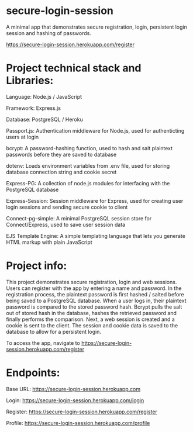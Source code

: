 # secure-login-session

A minimal app that demonstrates secure registration, login, persistent login session and hashing of passwords.

https://secure-login-session.herokuapp.com/register


# Project technical stack and Libraries:

Language: Node.js / JavaScript

Framework: Express.js

Database: PostgreSQL / Heroku

Passport.js: Authentication middleware for Node.js, used for authenticting users at login

bcrypt: A password-hashing function, used to hash and salt plaintext passwords before they are saved to database

dotenv: Loads environment variables from .env file, used for storing database connection string and cookie secret

Express-PG: A collection of node.js modules for interfacing with the PostgreSQL database

Express-Session: Session middleware for Express, used for creating user login sessions and sending secure cookie to client

Connect-pg-simple: A minimal PostgreSQL session store for Connect/Express, used to save user session data

EJS Template Engine: A simple templating language that lets you generate HTML markup with plain JavaScript

# Project info:

This project demonstrates secure registration, login and web sessions. Users can register with the app by entering a name and password. In the registration process, the plaintext password is first hashed / salted before being saved to a PostgreSQL database. When a user logs in, their plaintext password is compared to the stored password hash. Bcrypt pulls the salt out of stored hash in the database, hashes the retrieved password and finally performs the comparison. Next, a web session is created and a cookie is sent to the client. The session and cookie data is saved to the database to allow for a persistent login.

To access the app, navigate to https://secure-login-session.herokuapp.com/register

# Endpoints:

Base URL: https://secure-login-session.herokuapp.com

Login: https://secure-login-session.herokuapp.com/login

Register: https://secure-login-session.herokuapp.com/register

Profile: https://secure-login-session.herokuapp.com/profile


